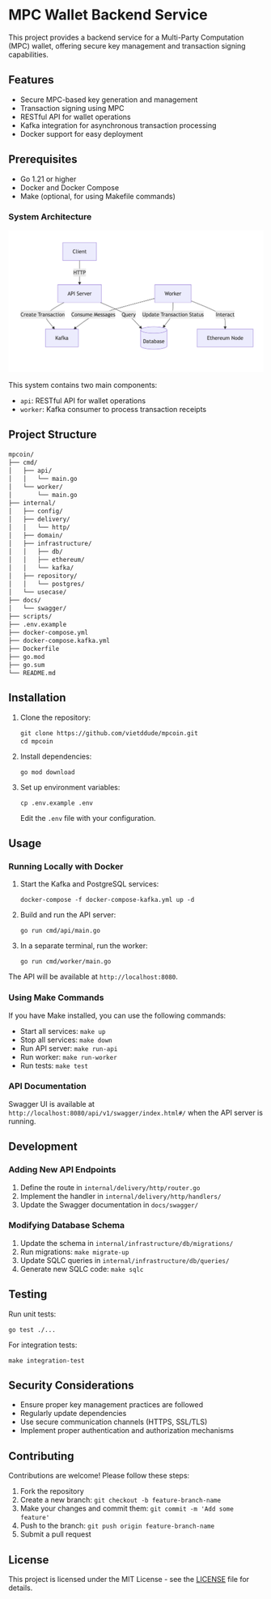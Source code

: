 # MPC Wallet Backend Service

This project provides a backend service for a Multi-Party Computation (MPC) wallet, offering secure key management and transaction signing capabilities.

## Features

- Secure MPC-based key generation and management
- Transaction signing using MPC
- RESTful API for wallet operations
- Kafka integration for asynchronous transaction processing
- Docker support for easy deployment

## Prerequisites

- Go 1.21 or higher
- Docker and Docker Compose
- Make (optional, for using Makefile commands)

### System Architecture

![System Architecture](assets/img/system-architecture.png)

This system contains two main components:

- `api`: RESTful API for wallet operations
- `worker`: Kafka consumer to process transaction receipts

## Project Structure

```
mpcoin/
├── cmd/
│   ├── api/
│   │   └── main.go
│   └── worker/
│       └── main.go
├── internal/
│   ├── config/
│   ├── delivery/
│   │   └── http/
│   ├── domain/
│   ├── infrastructure/
│   │   ├── db/
│   │   ├── ethereum/
│   │   └── kafka/
│   ├── repository/
│   │   └── postgres/
│   └── usecase/
├── docs/
│   └── swagger/
├── scripts/
├── .env.example
├── docker-compose.yml
├── docker-compose.kafka.yml
├── Dockerfile
├── go.mod
├── go.sum
└── README.md
```

## Installation

1. Clone the repository:

   ```
   git clone https://github.com/vietddude/mpcoin.git
   cd mpcoin
   ```

2. Install dependencies:

   ```
   go mod download
   ```

3. Set up environment variables:
   ```
   cp .env.example .env
   ```
   Edit the `.env` file with your configuration.

## Usage

### Running Locally with Docker

1. Start the Kafka and PostgreSQL services:

   ```
   docker-compose -f docker-compose-kafka.yml up -d
   ```

2. Build and run the API server:

   ```
   go run cmd/api/main.go
   ```

3. In a separate terminal, run the worker:
   ```
   go run cmd/worker/main.go
   ```

The API will be available at `http://localhost:8080`.

### Using Make Commands

If you have Make installed, you can use the following commands:

- Start all services: `make up`
- Stop all services: `make down`
- Run API server: `make run-api`
- Run worker: `make run-worker`
- Run tests: `make test`

### API Documentation

Swagger UI is available at `http://localhost:8080/api/v1/swagger/index.html#/` when the API server is running.

## Development

### Adding New API Endpoints

1. Define the route in `internal/delivery/http/router.go`
2. Implement the handler in `internal/delivery/http/handlers/`
3. Update the Swagger documentation in `docs/swagger/`

### Modifying Database Schema

1. Update the schema in `internal/infrastructure/db/migrations/`
2. Run migrations: `make migrate-up`
3. Update SQLC queries in `internal/infrastructure/db/queries/`
4. Generate new SQLC code: `make sqlc`

## Testing

Run unit tests:

```
go test ./...
```

For integration tests:

```
make integration-test
```

## Security Considerations

- Ensure proper key management practices are followed
- Regularly update dependencies
- Use secure communication channels (HTTPS, SSL/TLS)
- Implement proper authentication and authorization mechanisms

## Contributing

Contributions are welcome! Please follow these steps:

1. Fork the repository
2. Create a new branch: `git checkout -b feature-branch-name`
3. Make your changes and commit them: `git commit -m 'Add some feature'`
4. Push to the branch: `git push origin feature-branch-name`
5. Submit a pull request

## License

This project is licensed under the MIT License - see the [LICENSE](LICENSE) file for details.
